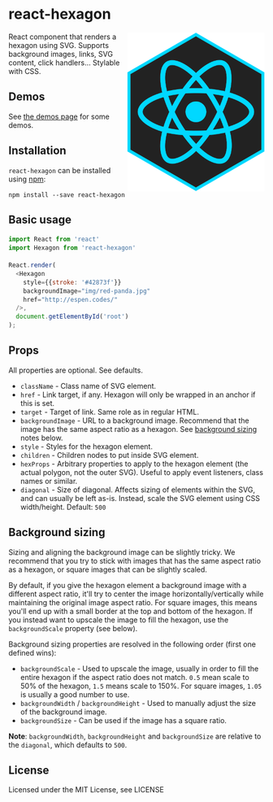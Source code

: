 # react-hexagon

<img align="right" width="270" height="313" src="logo/react-hexagon.png" alt="react-hexagon">

React component that renders a hexagon using SVG. Supports background images, links, SVG content, click handlers... Stylable with CSS.

## Demos

See [the demos page](http://rexxars.github.io/react-hexagon/) for some demos.

## Installation

`react-hexagon` can be installed using [npm](https://npmjs.org/):

```
npm install --save react-hexagon
```

## Basic usage

```javascript
import React from 'react'
import Hexagon from 'react-hexagon'

React.render(
  <Hexagon
    style={{stroke: '#42873f'}}
    backgroundImage="img/red-panda.jpg"
    href="http://espen.codes/"
  />,
  document.getElementById('root')
);
```

## Props

All properties are optional. See defaults.

* `className` - Class name of SVG element.
* `href` - Link target, if any. Hexagon will only be wrapped in an anchor if this is set.
* `target` - Target of link. Same role as in regular HTML.
* `backgroundImage` - URL to a background image. Recommend that the image has the same aspect ratio as a hexagon. See [background sizing](#background-sizing) notes below.
* `style` - Styles for the hexagon element.
* `children` - Children nodes to put inside SVG element.
* `hexProps` - Arbitrary properties to apply to the hexagon element (the actual polygon, not the outer SVG). Useful to apply event listeners, class names or similar.
* `diagonal` - Size of diagonal. Affects sizing of elements within the SVG, and can usually be left as-is. Instead, scale the SVG element using CSS width/height. Default: `500`

## Background sizing

Sizing and aligning the background image can be slightly tricky. We recommend that you try to stick with images that has the same aspect ratio as a hexagon, or square images that can be slightly scaled.

By default, if you give the hexagon element a background image with a different aspect ratio, it'll try to center the image horizontally/vertically while maintaining the original image aspect ratio. For square images, this means you'll end up with a small border at the top and bottom of the hexagon. If you instead want to upscale the image to fill the hexagon, use the `backgroundScale` property (see below).

Background sizing properties are resolved in the following order (first one defined wins):

* `backgroundScale` - Used to upscale the image, usually in order to fill the entire hexagon if the aspect ratio does not match. `0.5` mean scale to 50% of the hexagon, `1.5` means scale to 150%. For square images, `1.05` is usually a good number to use.
* `backgroundWidth` / `backgroundHeight` - Used to manually adjust the size of the background image.
* `backgroundSize` - Can be used if the image has a square ratio.

**Note**: `backgroundWidth`, `backgroundHeight` and `backgroundSize` are relative to the `diagonal`, which defaults to `500`.

## License

Licensed under the MIT License, see LICENSE

